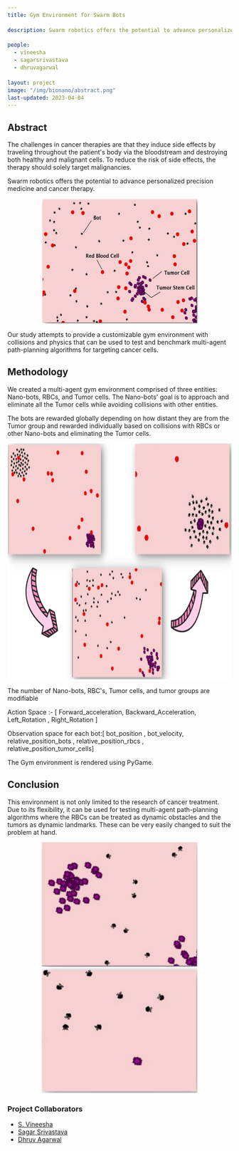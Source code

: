 ```yaml
---
title: Gym Environment for Swarm Bots

description: Swarm robotics offers the potential to advance personalized precision medicine and cancer therapy.

people:
  - vineesha
  - sagarsrivastava
  - dhruvagarwal

layout: project
image: "/img/bionano/abstract.png"
last-updated: 2023-04-04
---
```


## Abstract

The challenges in cancer therapies are that they induce side effects by traveling throughout the patient's body via the bloodstream and destroying both healthy and malignant cells. To reduce the risk of side effects, the therapy should solely target malignancies.

Swarm robotics offers the potential to advance personalized precision medicine and cancer therapy.

<p align="center">

   <img width="350" height="280" src="https://github.com/Robotics-Club-IIT-BHU/Swarm-BioNanoRobots/raw/main/rsc/abstract.png">
</p>

Our study attempts to provide a customizable gym environment with collisions and physics that can be used to test and benchmark multi-agent path-planning algorithms for targeting cancer cells.

## Methodology

We created a multi-agent gym environment comprised of three entities: Nano-bots, RBCs, and Tumor cells. The Nano-bots' goal is to approach and eliminate all the Tumor cells while avoiding collisions with other entities.

The bots are rewarded globally depending on how distant they are from the Tumor group and rewarded individually based on collisions with RBCs or other Nano-bots and eliminating the Tumor cells.

<p align="center">

   <img width="800" height="530" src="https://github.com/Robotics-Club-IIT-BHU/Swarm-BioNanoRobots/blob/main/rsc/methodology.png">
</p>
The number of Nano-bots, RBC's, Tumor cells, and tumor groups are modifiable

Action Space :- [ Forward_acceleration, Backward_Acceleration, Left_Rotation , Right_Rotation ]

Observation space for each bot:[ bot_position , bot_velocity, relative_position_bots , relative_position_rbcs , relative_position_tumor_cells]

The Gym environment is rendered using PyGame.

## Conclusion

This environment is not only limited to the research of cancer treatment. Due to its flexibility, it can be used for testing multi-agent path-planning algorithms where the RBCs can be treated as dynamic obstacles and the tumors as dynamic landmarks. These can be very easily changed to suit the problem at hand.

<p align="center">

   <img width="350" height="280" src="https://github.com/Robotics-Club-IIT-BHU/Swarm-BioNanoRobots/blob/main/rsc/conclusion1.png">
   <br>
   <img width="350" height="280" src="https://github.com/Robotics-Club-IIT-BHU/Swarm-BioNanoRobots/raw/main/rsc/conclusion2.png">
   
</p>

### Project Collaborators

- [S. Vineesha](https://www.linkedin.com/in/vineesha-s-00294220a)
- [Sagar Srivastava](https://www.linkedin.com/in/sagar-srivastava-8baa231bb/)
- [Dhruv Agarwal](https://www.linkedin.com/in/dhruxy/)

